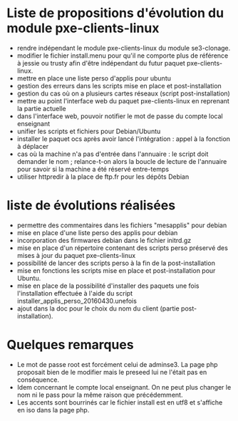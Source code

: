 # Liste de propositions d'évolution du module pxe-clients-linux

* rendre indépendant le module pxe-clients-linux du module se3-clonage.
* modifier le fichier install.menu pour qu'il ne comporte plus de référence à jessie ou trusty afin d'être indépendant du futur paquet pxe-clients-linux.
* mettre en place une liste perso d'applis pour ubuntu
* gestion des erreurs dans les scripts mise en place et post-installation
* gestion du cas où on a plusieurs cartes réseaux (script post-installation)
* mettre au point l'interface web du paquet pxe-clients-linux en reprenant la partie actuelle
* dans l'interface web, pouvoir notifier le mot de passe du compte local enseignant
* unifier les scripts et fichiers pour Debian/Ubuntu
* installer le paquet ocs après avoir lancé l'intégration : appel à la fonction à déplacer
* cas où la machine n'a pas d'entrée dans l'annuaire : le script doit demander le nom ; relance-t-on alors la boucle de lecture de l'annuaire pour savoir si la machine a été réservé entre-temps
* utiliser httpredir à la place de ftp.fr pour les dépôts Debian


# liste de évolutions réalisées

* permettre des commentaires dans les fichiers "mesapplis" pour debian
* mise en place d'une liste perso des applis pour debian
* incorporation des firmwares debian dans le fichier initrd.gz
* mise en place d'un répertoire contenant des scripts perso préservé des mises à jour du paquet pxe-clients-linux
* possibilité de lancer des scripts perso à la fin de la post-installation
* mise en fonctions les scripts mise en place et post-installation pour Ubuntu.
* mise en place de la possibilité d'installer des paquets une fois l'installation effectuée à l'aide du script installer_applis_perso_20160430.unefois
* ajout dans la doc pour le choix du nom du client (partie post-installation).


# Quelques remarques

- Le mot de passe root est forcément celui de adminse3. La page php proposait bien de le modifier mais le preseed lui ne l'était pas en conséquence.
- Idem concernant le compte local enseignant. On ne peut plus changer le nom ni le pass pour la même raison que précédemment.
- Les accents sont bourrinés car le fichier install est en utf8 et s'affiche en iso dans la page php.

